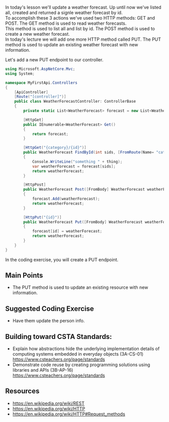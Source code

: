 In today's lesson we'll update a weather forecast.  Up until now we've listed all, created and returned a signle weather forecast by id.  
To accomplish these 3 actions we've used two HTTP methods: GET and POST.  The GET method is used to read weather forecasts.  
This method is used to list all and list by id.  The POST method is used to create a new weather forecast.  
In today's lecture we will add one more HTTP method called PUT.  The PUT method is used to update an existing weather forecast with new information.

Let's add a new PUT endpoint to our controller.

``` cs
using Microsoft.AspNetCore.Mvc;
using System;

namespace MyFirstApi.Controllers
{
    [ApiController]
    [Route("[controller]")]
    public class WeatherForecastController: ControllerBase
    {
        private static List<WeatherForecast> forecast = new List<WeatherForecast>();

        [HttpGet]
        public IEnumerable<WeatherForecast> Get()
        {
            return forecast;
        }

        [HttpGet("{category}/{id}")]
        public WeatherForecast FindById(int sids, [FromRoute(Name= "category")] string thing, int identifier)
        {
            Console.WriteLine("something " + thing);
            var weatherForecast = forecast[sids];
            return weatherForecast;
        }

        [HttpPost]
        public WeatherForecast Post([FromBody] WeatherForecast weatherForecast)
        {
            forecast.Add(weatherForecast);
            return weatherForecast;
        }

        [HttpPut("{id}")]
        public WeatherForecast Put([FromBody] WeatherForecast weatherForecast, [FromRoute] int id)
        {
            forecast[id] = weatherForecast;
            return weatherForecast;
        }
    }
}
```

In the coding exercise, you will create a PUT endpoint.

## Main Points
- The PUT method is used to update an existing resource with new information.

## Suggested Coding Exercise
- Have them update the person info.

## Building toward CSTA Standards:
- Explain how abstractions hide the underlying implementation details of computing systems embedded in everyday objects (3A-CS-01) https://www.csteachers.org/page/standards
- Demonstrate code reuse by creating programming solutions using libraries and APIs (3B-AP-16) https://www.csteachers.org/page/standards

## Resources
- https://en.wikipedia.org/wiki/REST
- https://en.wikipedia.org/wiki/HTTP
- https://en.wikipedia.org/wiki/HTTP#Request_methods
